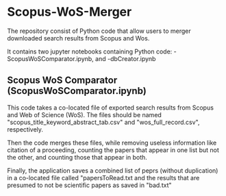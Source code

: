 # Scopus-WoS-Merger
The repository consist of Python code that allow users to merger downloaded search results from Scopus and Wos.

It contains two jupyter notebooks containing Python code:
-ScopusWoSComparator.ipynb, and
-dbCreator.ipynb

## Scopus WoS Comparator (ScopusWoSComparator.ipynb)
This code takes a co-located file of exported search results from Scopus and Web of Science (WoS). The files should be named "scopus_title_keyword_abstract_tab.csv" and "wos_full_record.csv", respectively.

Then the code merges these files, while removing useless information like citation of a proceeding, counting the papers that appear in one list but not the other, and counting those that appear in both.

Finally, the application saves a combined list of peprs (without duplication) in a co-located file called "papersToRead.txt and the results that are presumed to not be scientific papers as saved in "bad.txt"

